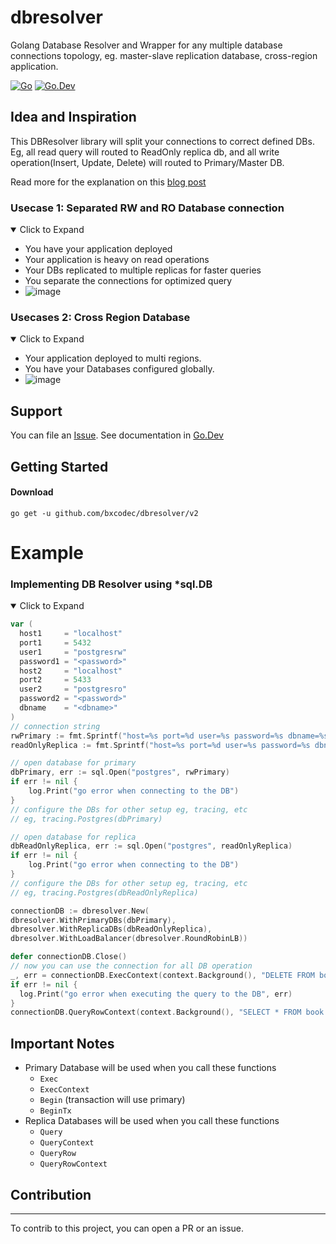 # dbresolver

Golang Database Resolver and Wrapper for any multiple database connections topology, eg. master-slave replication database, cross-region application.

[![Go](https://github.com/bxcodec/dbresolver/actions/workflows/go.yml/badge.svg?branch=main)](https://github.com/bxcodec/dbresolver/actions/workflows/go.yml)
[![Go.Dev](https://img.shields.io/badge/go.dev-reference-007d9c?logo=go&logoColor=white)](https://pkg.go.dev/github.com/bxcodec/dbresolver/v2?tab=doc)

## Idea and Inspiration

This DBResolver library will split your connections to correct defined DBs. Eg, all read query will routed to ReadOnly replica db, and all write operation(Insert, Update, Delete) will routed to Primary/Master DB.

Read more for the explanation on this [blog post](https://betterprogramming.pub/create-a-cross-region-rdbms-connection-library-with-dbresolver-5072bed6a7b8)

### Usecase 1: Separated RW and RO Database connection

<details open>

<summary>Click to Expand</summary>

- You have your application deployed
- Your application is heavy on read operations
- Your DBs replicated to multiple replicas for faster queries
- You separate the connections for optimized query
- ![image](https://user-images.githubusercontent.com/11002383/180010864-c9e2a0b6-520d-48d6-bf0d-490eb070e75d.png)

</details>

### Usecases 2: Cross Region Database

<details open>

<summary>Click to Expand</summary>

- Your application deployed to multi regions.
- You have your Databases configured globally.
- ![image](https://user-images.githubusercontent.com/11002383/179894026-7206cbb8-35d7-4fd9-9ce9-4e62bf1ec156.png)

</details>

## Support

You can file an [Issue](https://github.com/bxcodec/dbresolver/issues/new).
See documentation in [Go.Dev](https://pkg.go.dev/github.com/bxcodec/dbresolver/v2?tab=doc)

## Getting Started

#### Download

```shell
go get -u github.com/bxcodec/dbresolver/v2
```

# Example

### Implementing DB Resolver using *sql.DB

<details open>

<summary>Click to Expand</summary>

```go
var (
  host1     = "localhost"
  port1     = 5432
  user1     = "postgresrw"
  password1 = "<password>"
  host2     = "localhost"
  port2     = 5433
  user2     = "postgresro"
  password2 = "<password>"
  dbname    = "<dbname>"
)
// connection string
rwPrimary := fmt.Sprintf("host=%s port=%d user=%s password=%s dbname=%s sslmode=disable", host1, port1, user1, password1, dbname)
readOnlyReplica := fmt.Sprintf("host=%s port=%d user=%s password=%s dbname=%s sslmode=disable", host2, port2, user2, password2, dbname)

// open database for primary
dbPrimary, err := sql.Open("postgres", rwPrimary)
if err != nil {
    log.Print("go error when connecting to the DB")
}
// configure the DBs for other setup eg, tracing, etc
// eg, tracing.Postgres(dbPrimary)

// open database for replica
dbReadOnlyReplica, err := sql.Open("postgres", readOnlyReplica)
if err != nil {
    log.Print("go error when connecting to the DB")
}
// configure the DBs for other setup eg, tracing, etc
// eg, tracing.Postgres(dbReadOnlyReplica)

connectionDB := dbresolver.New(
dbresolver.WithPrimaryDBs(dbPrimary),
dbresolver.WithReplicaDBs(dbReadOnlyReplica),
dbresolver.WithLoadBalancer(dbresolver.RoundRobinLB))

defer connectionDB.Close()
// now you can use the connection for all DB operation
_, err = connectionDB.ExecContext(context.Background(), "DELETE FROM book WHERE id=$1") // will use primaryDB
if err != nil {
  log.Print("go error when executing the query to the DB", err)
}
connectionDB.QueryRowContext(context.Background(), "SELECT * FROM book WHERE id=$1")

```

</details>

## Important Notes

- Primary Database will be used when you call these functions
  - `Exec`
  - `ExecContext`
  - `Begin` (transaction will use primary)
  - `BeginTx`
- Replica Databases will be used when you call these functions
  - `Query`
  - `QueryContext`
  - `QueryRow`
  - `QueryRowContext`

## Contribution

---

To contrib to this project, you can open a PR or an issue.
